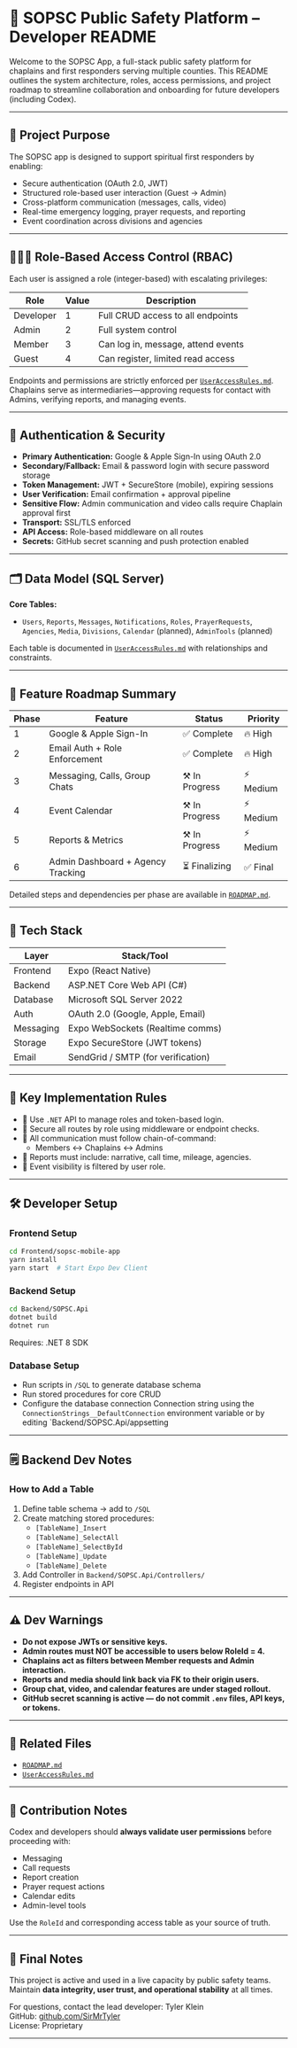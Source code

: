 # 📖 SOPSC Public Safety Platform – Developer README

Welcome to the SOPSC App, a full-stack public safety platform for chaplains and first responders serving multiple counties. This README outlines the system architecture, roles, access permissions, and project roadmap to streamline collaboration and onboarding for future developers (including Codex).

---

## 📌 Project Purpose

The SOPSC app is designed to support spiritual first responders by enabling:

- Secure authentication (OAuth 2.0, JWT)
- Structured role-based user interaction (Guest → Admin)
- Cross-platform communication (messages, calls, video)
- Real-time emergency logging, prayer requests, and reporting
- Event coordination across divisions and agencies

---

## 🧑‍🤝‍🧑 Role-Based Access Control (RBAC)

Each user is assigned a role (integer-based) with escalating privileges:

| Role      | Value | Description                        |
| --------- | ----- | ---------------------------------- |
| Developer | 1     | Full CRUD access to all endpoints  |
| Admin     | 2     | Full system control                |
| Member    | 3     | Can log in, message, attend events |
| Guest     | 4     | Can register, limited read access  |

Endpoints and permissions are strictly enforced per [`UserAccessRules.md`](./UserAccessRules.md). Chaplains serve as intermediaries—approving requests for contact with Admins, verifying reports, and managing events.

---

## 🔐 Authentication & Security

- **Primary Authentication:** Google & Apple Sign-In using OAuth 2.0
- **Secondary/Fallback:** Email & password login with secure password storage
- **Token Management:** JWT + SecureStore (mobile), expiring sessions
- **User Verification:** Email confirmation + approval pipeline
- **Sensitive Flow:** Admin communication and video calls require Chaplain approval first
- **Transport:** SSL/TLS enforced
- **API Access:** Role-based middleware on all routes
- **Secrets:** GitHub secret scanning and push protection enabled

---

## 🗂️ Data Model (SQL Server)

**Core Tables:**

- `Users`, `Reports`, `Messages`, `Notifications`, `Roles`, `PrayerRequests`, `Agencies`, `Media`, `Divisions`, `Calendar` (planned), `AdminTools` (planned)

Each table is documented in [`UserAccessRules.md`](./UserAccessRules.md) with relationships and constraints.

---

## 📅 Feature Roadmap Summary

| Phase | Feature                           | Status         | Priority  |
| ----- | --------------------------------- | -------------- | --------- |
| 1     | Google & Apple Sign-In            | ✅ Complete    | 🔥 High   |
| 2     | Email Auth + Role Enforcement     | ✅ Complete    | 🔥 High   |
| 3     | Messaging, Calls, Group Chats     | ⚒️ In Progress | ⚡ Medium |
| 4     | Event Calendar                    | ⚒️ In Progress | ⚡ Medium |
| 5     | Reports & Metrics                 | ⚒️ In Progress | ⚡ Medium |
| 6     | Admin Dashboard + Agency Tracking | ⏳ Finalizing  | ✅ Final  |

Detailed steps and dependencies per phase are available in [`ROADMAP.md`](./ROADMAP.md).

---

## 🧩 Tech Stack

| Layer     | Stack/Tool                         |
| --------- | ---------------------------------- |
| Frontend  | Expo (React Native)                |
| Backend   | ASP.NET Core Web API (C#)          |
| Database  | Microsoft SQL Server 2022          |
| Auth      | OAuth 2.0 (Google, Apple, Email)   |
| Messaging | Expo WebSockets (Realtime comms)   |
| Storage   | Expo SecureStore (JWT tokens)      |
| Email     | SendGrid / SMTP (for verification) |

---

## 🚦 Key Implementation Rules

- 🧱 Use `.NET` API to manage roles and token-based login.
- 🔐 Secure all routes by role using middleware or endpoint checks.
- 📩 All communication must follow chain-of-command:
  - Members ↔ Chaplains ↔ Admins
- 📝 Reports must include: narrative, call time, mileage, agencies.
- 📅 Event visibility is filtered by user role.

---

## 🛠 Developer Setup

### Frontend Setup

```bash
cd Frontend/sopsc-mobile-app
yarn install
yarn start  # Start Expo Dev Client
```

### Backend Setup

```bash
cd Backend/SOPSC.Api
dotnet build
dotnet run
```

Requires: .NET 8 SDK

### Database Setup

- Run scripts in `/SQL` to generate database schema
- Run stored procedures for core CRUD
- Configure the database connection Connection string using the `ConnectionStrings__DefaultConnection` environment variable or by editing `Backend/SOPSC.Api/appsetting

---

## 🗒 Backend Dev Notes

### How to Add a Table

1. Define table schema → add to `/SQL`
2. Create matching stored procedures:
   - `[TableName]_Insert`
   - `[TableName]_SelectAll`
   - `[TableName]_SelectById`
   - `[TableName]_Update`
   - `[TableName]_Delete`
3. Add Controller in `Backend/SOPSC.Api/Controllers/`
4. Register endpoints in API

---

## ⚠️ Dev Warnings

- **Do not expose JWTs or sensitive keys.**
- **Admin routes must NOT be accessible to users below RoleId = 4.**
- **Chaplains act as filters between Member requests and Admin interaction.**
- **Reports and media should link back via FK to their origin users.**
- **Group chat, video, and calendar features are under staged rollout.**
- **GitHub secret scanning is active — do not commit `.env` files, API keys, or tokens.**

---

## 📎 Related Files

- [`ROADMAP.md`](./Planning/ROADMAP.md)
- [`UserAccessRules.md`](./Planning/UserAccessRules.md)

---

## 🧠 Contribution Notes

Codex and developers should **always validate user permissions** before proceeding with:

- Messaging
- Call requests
- Report creation
- Prayer request actions
- Calendar edits
- Admin-level tools

Use the `RoleId` and corresponding access table as your source of truth.

---

## 🧭 Final Notes

This project is active and used in a live capacity by public safety teams. Maintain **data integrity, user trust, and operational stability** at all times.

For questions, contact the lead developer: Tyler Klein  
GitHub: [github.com/SirMrTyler](https://github.com/SirMrTyler)  
License: Proprietary

---
